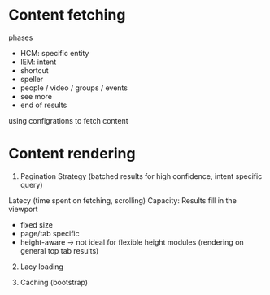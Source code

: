 # Content fetching

phases
- HCM: specific entity
- IEM: intent
- shortcut
- speller
- people / video / groups / events
- see more
- end of results

using configrations to fetch content


# Content rendering

1. Pagination Strategy
(batched results for high confidence, intent specific query)

Latecy (time spent on fetching, scrolling)
Capacity: Results fill in the viewport

- fixed size
- page/tab specific
- height-aware -> not ideal for flexible height modules (rendering on general top tab results)

2. Lacy loading

3. Caching (bootstrap)
